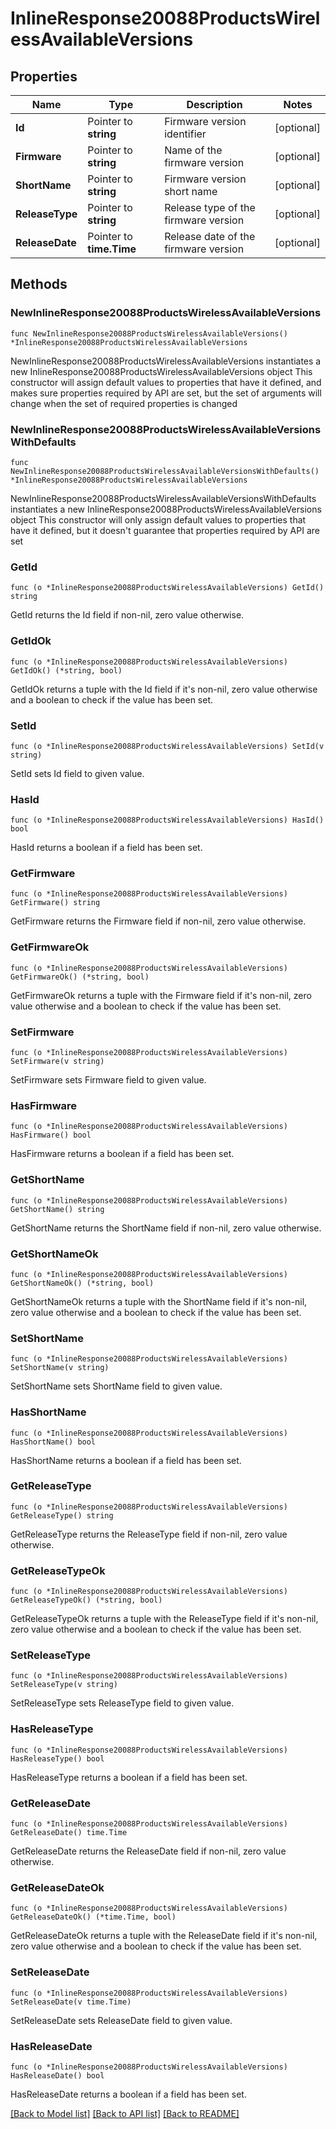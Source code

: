 # InlineResponse20088ProductsWirelessAvailableVersions

## Properties

Name | Type | Description | Notes
------------ | ------------- | ------------- | -------------
**Id** | Pointer to **string** | Firmware version identifier | [optional] 
**Firmware** | Pointer to **string** | Name of the firmware version | [optional] 
**ShortName** | Pointer to **string** | Firmware version short name | [optional] 
**ReleaseType** | Pointer to **string** | Release type of the firmware version | [optional] 
**ReleaseDate** | Pointer to **time.Time** | Release date of the firmware version | [optional] 

## Methods

### NewInlineResponse20088ProductsWirelessAvailableVersions

`func NewInlineResponse20088ProductsWirelessAvailableVersions() *InlineResponse20088ProductsWirelessAvailableVersions`

NewInlineResponse20088ProductsWirelessAvailableVersions instantiates a new InlineResponse20088ProductsWirelessAvailableVersions object
This constructor will assign default values to properties that have it defined,
and makes sure properties required by API are set, but the set of arguments
will change when the set of required properties is changed

### NewInlineResponse20088ProductsWirelessAvailableVersionsWithDefaults

`func NewInlineResponse20088ProductsWirelessAvailableVersionsWithDefaults() *InlineResponse20088ProductsWirelessAvailableVersions`

NewInlineResponse20088ProductsWirelessAvailableVersionsWithDefaults instantiates a new InlineResponse20088ProductsWirelessAvailableVersions object
This constructor will only assign default values to properties that have it defined,
but it doesn't guarantee that properties required by API are set

### GetId

`func (o *InlineResponse20088ProductsWirelessAvailableVersions) GetId() string`

GetId returns the Id field if non-nil, zero value otherwise.

### GetIdOk

`func (o *InlineResponse20088ProductsWirelessAvailableVersions) GetIdOk() (*string, bool)`

GetIdOk returns a tuple with the Id field if it's non-nil, zero value otherwise
and a boolean to check if the value has been set.

### SetId

`func (o *InlineResponse20088ProductsWirelessAvailableVersions) SetId(v string)`

SetId sets Id field to given value.

### HasId

`func (o *InlineResponse20088ProductsWirelessAvailableVersions) HasId() bool`

HasId returns a boolean if a field has been set.

### GetFirmware

`func (o *InlineResponse20088ProductsWirelessAvailableVersions) GetFirmware() string`

GetFirmware returns the Firmware field if non-nil, zero value otherwise.

### GetFirmwareOk

`func (o *InlineResponse20088ProductsWirelessAvailableVersions) GetFirmwareOk() (*string, bool)`

GetFirmwareOk returns a tuple with the Firmware field if it's non-nil, zero value otherwise
and a boolean to check if the value has been set.

### SetFirmware

`func (o *InlineResponse20088ProductsWirelessAvailableVersions) SetFirmware(v string)`

SetFirmware sets Firmware field to given value.

### HasFirmware

`func (o *InlineResponse20088ProductsWirelessAvailableVersions) HasFirmware() bool`

HasFirmware returns a boolean if a field has been set.

### GetShortName

`func (o *InlineResponse20088ProductsWirelessAvailableVersions) GetShortName() string`

GetShortName returns the ShortName field if non-nil, zero value otherwise.

### GetShortNameOk

`func (o *InlineResponse20088ProductsWirelessAvailableVersions) GetShortNameOk() (*string, bool)`

GetShortNameOk returns a tuple with the ShortName field if it's non-nil, zero value otherwise
and a boolean to check if the value has been set.

### SetShortName

`func (o *InlineResponse20088ProductsWirelessAvailableVersions) SetShortName(v string)`

SetShortName sets ShortName field to given value.

### HasShortName

`func (o *InlineResponse20088ProductsWirelessAvailableVersions) HasShortName() bool`

HasShortName returns a boolean if a field has been set.

### GetReleaseType

`func (o *InlineResponse20088ProductsWirelessAvailableVersions) GetReleaseType() string`

GetReleaseType returns the ReleaseType field if non-nil, zero value otherwise.

### GetReleaseTypeOk

`func (o *InlineResponse20088ProductsWirelessAvailableVersions) GetReleaseTypeOk() (*string, bool)`

GetReleaseTypeOk returns a tuple with the ReleaseType field if it's non-nil, zero value otherwise
and a boolean to check if the value has been set.

### SetReleaseType

`func (o *InlineResponse20088ProductsWirelessAvailableVersions) SetReleaseType(v string)`

SetReleaseType sets ReleaseType field to given value.

### HasReleaseType

`func (o *InlineResponse20088ProductsWirelessAvailableVersions) HasReleaseType() bool`

HasReleaseType returns a boolean if a field has been set.

### GetReleaseDate

`func (o *InlineResponse20088ProductsWirelessAvailableVersions) GetReleaseDate() time.Time`

GetReleaseDate returns the ReleaseDate field if non-nil, zero value otherwise.

### GetReleaseDateOk

`func (o *InlineResponse20088ProductsWirelessAvailableVersions) GetReleaseDateOk() (*time.Time, bool)`

GetReleaseDateOk returns a tuple with the ReleaseDate field if it's non-nil, zero value otherwise
and a boolean to check if the value has been set.

### SetReleaseDate

`func (o *InlineResponse20088ProductsWirelessAvailableVersions) SetReleaseDate(v time.Time)`

SetReleaseDate sets ReleaseDate field to given value.

### HasReleaseDate

`func (o *InlineResponse20088ProductsWirelessAvailableVersions) HasReleaseDate() bool`

HasReleaseDate returns a boolean if a field has been set.


[[Back to Model list]](../README.md#documentation-for-models) [[Back to API list]](../README.md#documentation-for-api-endpoints) [[Back to README]](../README.md)


